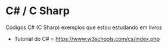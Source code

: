 # C# / C Sharp

Códigos C# (C Sharp) exemplos que estou estudando em livros

* Tutorial do C# = https://www.w3schools.com/cs/index.php
